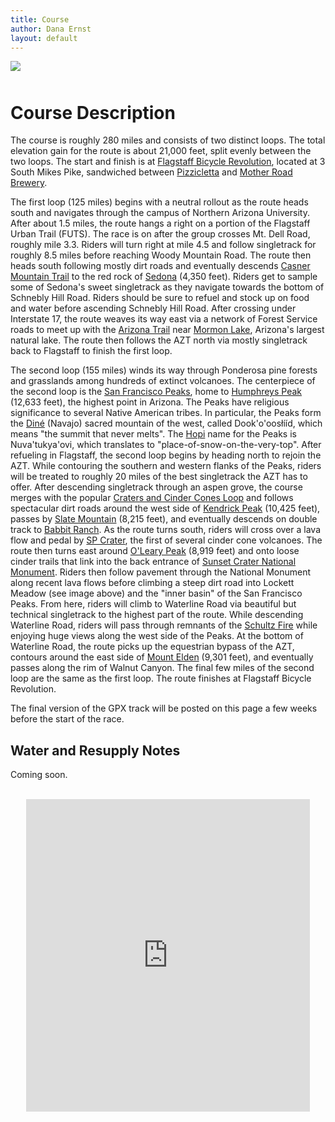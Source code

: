 ```yaml
---
title: Course
author: Dana Ernst
layout: default
---
```


<img src="{{ site.baseurl }}/images/LockettMeadow.jpg" class="img-responsive img-rounded" img style="margin-bottom: 10px" />

# Course Description

The course is roughly 280 miles and consists of two distinct loops. The total elevation gain for the route is about 21,000 feet, split evenly between the two loops. The start and finish is at [Flagstaff Bicycle Revolution](http://flagbikerev.com), located at 3 South Mikes Pike, sandwiched between [Pizzicletta](http://www.pizzicletta.com) and [Mother Road Brewery](https://www.motherroadbeer.com).

The first loop (125 miles) begins with a neutral rollout as the route heads south and navigates through the campus of Northern Arizona University. After about 1.5 miles, the route hangs a right on a portion of the Flagstaff Urban Trail (FUTS). The race is on after the group crosses Mt. Dell Road, roughly mile 3.3. Riders will turn right at mile 4.5 and follow singletrack for roughly 8.5 miles before reaching Woody Mountain Road. The route then heads south following mostly dirt roads and eventually descends [Casner Mountain Trail](https://www.fs.usda.gov/recarea/coconino/recarea/?recid=55262) to the red rock of [Sedona](https://en.wikipedia.org/wiki/Sedona,_Arizona) (4,350 feet). Riders get to sample some of Sedona's sweet singletrack as they navigate towards the bottom of Schnebly Hill Road. Riders should be sure to refuel and stock up on food and water before ascending Schnebly Hill Road. After crossing under Interstate 17, the route weaves its way east via a network of Forest Service roads to meet up with the [Arizona Trail](https://aztrail.org) near [Mormon Lake](https://en.wikipedia.org/wiki/Mormon_Lake), Arizona's largest natural lake. The route then follows the AZT north via mostly singletrack back to Flagstaff to finish the first loop.

The second loop (155 miles) winds its way through Ponderosa pine forests and grasslands among hundreds of extinct volcanoes. The centerpiece of the second loop is the [San Francisco Peaks](https://en.wikipedia.org/wiki/San_Francisco_Peaks), home to [Humphreys Peak](https://en.wikipedia.org/wiki/Humphreys_Peak) (12,633 feet), the highest point in Arizona.  The Peaks have religious significance to several Native American tribes. In particular, the Peaks form the [Diné](https://en.wikipedia.org/wiki/Navajo) (Navajo) sacred mountain of the west, called Dook'o'oosłííd, which means "the summit that never melts". The [Hopi](https://en.wikipedia.org/wiki/Hopi) name for the Peaks is Nuva'tukya'ovi, which translates to "place-of-snow-on-the-very-top". After refueling in Flagstaff, the second loop begins by heading north to rejoin the AZT.  While contouring the southern and western flanks of the Peaks, riders will be treated to roughly 20 miles of the best singletrack the AZT has to offer. After descending singletrack through an aspen grove, the course merges with the popular [Craters and Cinder Cones Loop](https://www.bikepackingroots.org/craters-and-cinder-cones.html) and follows spectacular dirt roads around the west side of [Kendrick Peak](https://en.wikipedia.org/wiki/Kendrick_Peak) (10,425 feet), passes by [Slate Mountain](https://www.fs.usda.gov/recarea/coconino/recarea/?recid=55180) (8,215 feet), and eventually descends on double track to [Babbit Ranch](http://www.babbittranches.com). As the route turns south, riders will cross over a lava flow and pedal by [SP Crater](https://en.wikipedia.org/wiki/S_P_Crater), the first of several cinder cone volcanoes. The route then turns east around [O'Leary Peak](https://en.wikipedia.org/wiki/O%27Leary_Peak) (8,919 feet) and onto loose cinder trails that link into the back entrance of [Sunset Crater National Monument](https://en.wikipedia.org/wiki/Sunset_Crater). Riders then follow pavement through the National Monument along recent lava flows before climbing a steep dirt road into Lockett Meadow (see image above) and the "inner basin" of the San Francisco Peaks. From here, riders will climb to Waterline Road via beautiful but technical singletrack to the highest part of the route. While descending Waterline Road, riders will pass through remnants of the [Schultz Fire](https://en.wikipedia.org/wiki/Schultz_Fire) while enjoying huge views along the west side of the Peaks. At the bottom of Waterline Road, the route picks up the equestrian bypass of the AZT, contours around the east side of [Mount Elden](https://en.wikipedia.org/wiki/Mount_Elden) (9,301 feet), and eventually passes along the rim of Walnut Canyon. The final few miles of the second loop are the same as the first loop. The route finishes at Flagstaff Bicycle Revolution.

The final version of the GPX track will be posted on this page a few weeks before the start of the race.

## Water and Resupply Notes ##

Coming soon.

<br>

<center>
<iframe src="https://ridewithgps.com/embeds?type=route&id=29105484&sampleGraph=true" style="width: 1px; min-width: 90%; height: 500px; border: none;" scrolling="no"></iframe>
</center>

<br>
